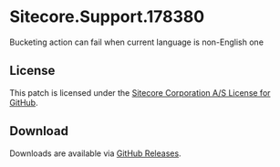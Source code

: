 # Sitecore.Support.178380
Bucketing action can fail when current language is non-English one

## License  
This patch is licensed under the [Sitecore Corporation A/S License for GitHub](https://github.com/sitecoresupport/Sitecore.Support.178380/blob/master/LICENSE).  

## Download  
Downloads are available via [GitHub Releases](https://github.com/sitecoresupport/Sitecore.Support.178380/releases).  
